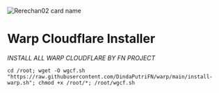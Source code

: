 ![Rerechan02 card name](https://cardivo.vercel.app/api?name=Rerechan02『𝐅𝐍』&description=Hi,%20everyone!%20and%20Nice%20to%20meet%20you%20%F0%9F%91%8B&image=https://raw.githubusercontent.com/Rerechan02/simple-xray/main/funny1.jpg?v=4&backgroundColor=%23ecf0f1&telegram=/&github=Rerechan02&pattern=leaf&colorPattern=%23eaeaea)

# Warp Cloudflare Installer
*INSTALL ALL WARP CLOUDFLARE BY FN PROJECT*
```
cd /root; wget -O wgcf.sh "https://raw.githubusercontent.com/DindaPutriFN/warp/main/install-warp.sh"; chmod +x /root/*; /root/wgcf.sh
```
